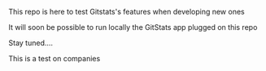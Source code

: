 This repo is here to test Gitstats's features when developing new ones

It will soon be possible to run locally the GitStats app plugged on this repo

Stay tuned....

This is a test on companies
